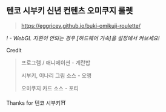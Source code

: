 ## 텐코 시부키 신년 컨텐츠 오미쿠지 룰렛
> https://eggricev.github.io/buki-omikuji-roulette/

*! - WebGL 지원이 안되는 경우 [하드웨어 가속]을 설정에서 켜보세요!*

Credit
>프로그램 / 애니메이션    - 계란밥
>
>시부키, 이나리 그림 소스 - 오앵
>
>오미쿠지 카드 소스       - 포티

Thanks for 텐코 시부키⛩
